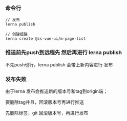 <!--
 * @Author: your name
 * @Date: 2022-04-13 22:37:59
 * @LastEditTime: 2022-04-14 10:50:23
 * @LastEditors: Please set LastEditors
 * @Description: 打开koroFileHeader查看配置 进行设置: https://github.com/OBKoro1/koro1FileHeader/wiki/%E9%85%8D%E7%BD%AE
 * @FilePath: /zs-vue-ui/README.md
-->

### 命令行
```
// 发布
lerna publish

// 创建组建
lerna create @zs-vue-ui/m-page-list

```
### 推送前先push到远程先 然后再进行 lerna publish
不先push也行，lerna publish 会带上新内容进行 发布

### 发布失败
由于lerna 发布会推送新的版本号和tag到origin端；

要删除tag并且，回滚版本号再进行推送

先删除标签，git 回滚版本号，再进行发布
